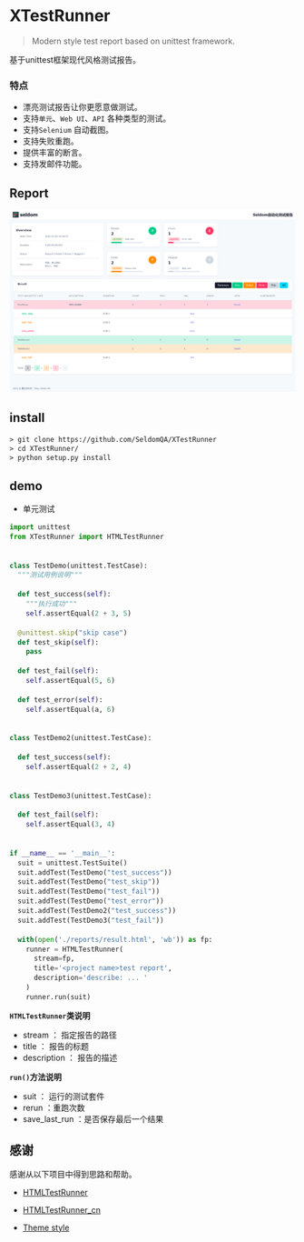 # XTestRunner

> Modern style test report based on unittest framework.

基于unittest框架现代风格测试报告。

### 特点

* 漂亮测试报告让你更愿意做测试。
* 支持`单元`、`Web UI`、`API` 各种类型的测试。
* 支持`Selenium` 自动截图。
* 支持失败重跑。
* 提供丰富的断言。
* 支持发邮件功能。


## Report

![](./img/test_report.png)


## install

```shell
> git clone https://github.com/SeldomQA/XTestRunner
> cd XTestRunner/
> python setup.py install
```

## demo

* 单元测试 

```python
import unittest
from XTestRunner import HTMLTestRunner


class TestDemo(unittest.TestCase):
  """测试用例说明"""

  def test_success(self):
    """执行成功"""
    self.assertEqual(2 + 3, 5)

  @unittest.skip("skip case")
  def test_skip(self):
    pass

  def test_fail(self):
    self.assertEqual(5, 6)

  def test_error(self):
    self.assertEqual(a, 6)


class TestDemo2(unittest.TestCase):

  def test_success(self):
    self.assertEqual(2 + 2, 4)


class TestDemo3(unittest.TestCase):

  def test_fail(self):
    self.assertEqual(3, 4)


if __name__ == '__main__':
  suit = unittest.TestSuite()
  suit.addTest(TestDemo("test_success"))
  suit.addTest(TestDemo("test_skip"))
  suit.addTest(TestDemo("test_fail"))
  suit.addTest(TestDemo("test_error"))
  suit.addTest(TestDemo2("test_success"))
  suit.addTest(TestDemo3("test_fail"))

  with(open('./reports/result.html', 'wb')) as fp:
    runner = HTMLTestRunner(
      stream=fp,
      title='<project name>test report',
      description='describe: ... '
    )
    runner.run(suit)
```

__`HTMLTestRunner`类说明__

* stream ： 指定报告的路径
* title ： 报告的标题
* description ： 报告的描述

__`run()`方法说明__
* suit ： 运行的测试套件
* rerun ：重跑次数
* save_last_run ：是否保存最后一个结果

## 感谢

感谢从以下项目中得到思路和帮助。

* [HTMLTestRunner](http://tungwaiyip.info/software/HTMLTestRunner.html)

* [HTMLTestRunner_cn](https://github.com/GoverSky/HTMLTestRunner_cn)

* [Theme style](https://clever-dashboard.webpixels.work/pages/tasks/list-view.html)
